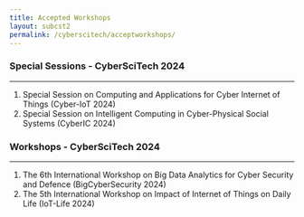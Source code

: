 ```yaml
---
title: Accepted Workshops 
layout: subcst2
permalink: /cyberscitech/acceptworkshops/
---
```


<h3>Special Sessions - CyberSciTech 2024</h3>
<hr>
<ol>
<li>Special Session on Computing and Applications for Cyber Internet of Things (Cyber-IoT 2024)</li>
<li>Special Session on Intelligent Computing in Cyber-Physical Social Systems (CyberIC 2024)</li>
</ol>


<h3>Workshops - CyberSciTech 2024</h3>
<hr/>
<ol>

<li>The 6th International Workshop on Big Data Analytics for Cyber Security and Defence (BigCyberSecurity 2024)</li>
<li>The 5th International Workshop on Impact of Internet of Things on Daily Life (IoT-Life 2024)</li>
</ol>
<!-- 3. The 8th International Workshop on Applications of AI, Cyber Security and Economics Data Analytics (ACE-2024)<hr/> -->

<!-- 
<ol> 
<li><a href="/2022/assets/files/ws-ss/cst/IoT-Life2022_CFP.pdf" target=_new>The 3rd International Workshop on Impact of Internet of Things on Daily Life (IoT-Life 2022)</a></li>
<li><a href="/2022/assets/files/ws-ss/cst/CSSI2022_CFP.pdf" target=_new>The 3rd International Workshop on Cyber System Security and Intelligence (CSSI 2022)</a></li>
<li><a href="/2022/assets/files/ws-ss/cst/ACL2022_CFP.pdf" target=_new>The International Workshop on Adaptive Cyber Learning 2022 (ACL 2022)</a></li>
<li><a href="/2022/assets/files/ws-ss/cst/COMMONWEARS2022_CFP.pdf" target=_new>The 1st International Workshop on COMMunity-OrieNted WEARrable Computing Systems (COMMON-WEARS 2022)</a></li>
</ol> -->